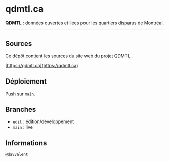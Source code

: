 # qdmtl.ca

**QDMTL** : données ouvertes et liées pour les quartiers disparus de Montréal.

---

## Sources

Ce dépôt contient les sources du site web du projet QDMTL.

[https://qdmtl.ca](https://qdmtl.ca)

## Déploiement

Push sur `main`.

## Branches

- `edit` : édition/développement
- `main` : live

## Informations

`@davvalent`